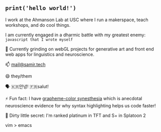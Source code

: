 ## `print('hello world!')`
I work at the Ahmanson Lab at USC where I run a makerspace, teach workshops, and do cool things.

I am currently engaged in a dharmic battle with my greatest enemy: `javascript that I wrote myself`

🌱 Currently grinding on webGL projects for generative art and front end web apps for linguistics and neuroscience. 

📫 mail@samir.tech

😄 they/them

🗣 🇰🇷안녕! 🇫🇷salut!

⚡ Fun fact: I have [grapheme-color synesthesia](https://en.wikipedia.org/wiki/Grapheme–color_synesthesia) which is anecdotal neuroscience evidence for why syntax highlighting helps us code faster!

🤫 Dirty little secret: I'm ranked platinum in TFT and S+ in Splatoon 2

vim > emacs
